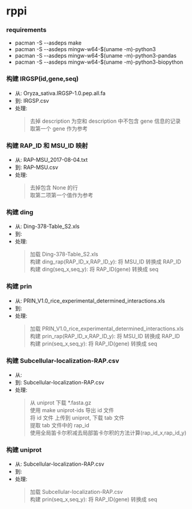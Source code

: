 rppi
====

### requirements
- pacman -S --asdeps make
- pacman -S --asdeps mingw-w64-$(uname -m)-python3
- pacman -S --asdeps mingw-w64-$(uname -m)-python3-pandas
- pacman -S --asdeps mingw-w64-$(uname -m)-python3-biopython

### 构建 IRGSP(id,gene,seq)
- 从: Oryza_sativa.IRGSP-1.0.pep.all.fa
- 到: IRGSP.csv
- 处理: 
  > 去掉 description 为空和 description 中不包含 gene 信息的记录  
  > 取第一个 gene 作为参考  

### 构建 RAP_ID 和 MSU_ID 映射
- 从: RAP-MSU_2017-08-04.txt
- 到: RAP-MSU.csv
- 处理: 
  > 去掉包含 None 的行  
  > 取第二项第一个值作为参考  

### 构建 ding
- 从: Ding-378-Table_S2.xls
- 到: 
- 处理: 
  > 加载 Ding-378-Table_S2.xls  
  > 构建 ding_rap(RAP_ID_x,RAP_ID_y): 将 MSU_ID 转换成 RAP_ID  
  > 构建 ding(seq_x,seq_y): 将 RAP_ID(gene) 转换成 seq  

### 构建 prin
- 从: PRIN_V1.0_rice_experimental_determined_interactions.xls
- 到: 
- 处理: 
  > 加载 PRIN_V1.0_rice_experimental_determined_interactions.xls  
  > 构建 prin_rap(RAP_ID_x,RAP_ID_y): 将 MSU_ID 转换成 RAP_ID  
  > 构建 prin(seq_x,seq_y): 将 RAP_ID(gene) 转换成 seq  

### 构建 Subcellular-localization-RAP.csv
- 从: 
- 到: Subcellular-localization-RAP.csv
- 处理: 
  > 从 uniprot 下载 *.fasta.gz  
  > 使用 make uniprot-ids 导出 id 文件  
  > 将 id 文件 上传到 uniprot, 下载 tab 文件  
  > 提取 tab 文件中的 rap_id  
  > 使用全局笛卡尔积减去局部笛卡尔积的方法计算(rap_id_x,rap_id_y)  

### 构建 uniprot
- 从: Subcellular-localization-RAP.csv
- 到: 
- 处理: 
  > 加载 Subcellular-localization-RAP.csv  
  > 构建 prin(seq_x,seq_y): 将 RAP_ID(gene) 转换成 seq  
